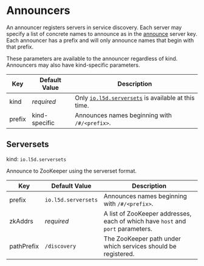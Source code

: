 # Announcers

An announcer registers servers in service discovery.  Each server may specify
a list of concrete names to announce as in the [announce](#announce)
server key.  Each announcer has a prefix and will only announce names that
begin with that prefix.


<aside class="notice">
These parameters are available to the announcer regardless of kind. Announcers may also have kind-specific parameters.
</aside>

Key | Default Value | Description
--- | ------------- | -----------
kind | _required_ | Only [`io.l5d.serversets`](#serversets) is available at this time.
prefix | kind-specific | Announces names beginning with `/#/<prefix>`.

## Serversets

kind: `io.l5d.serversets`

Announce to ZooKeeper using the serverset format.

Key | Default Value | Description
--- | ------------- | -----------
prefix | `io.l5d.serversets` | Announces names beginning with `/#/<prefix>`.
zkAddrs | _required_ | A list of ZooKeeper addresses, each of which have `host` and `port` parameters.
pathPrefix | `/discovery` | The ZooKeeper path under which services should be registered.
